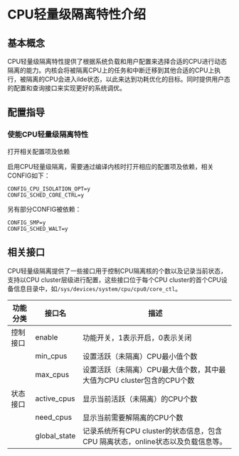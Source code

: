 # CPU轻量级隔离特性介绍


## 基本概念

CPU轻量级隔离特性提供了根据系统负载和用户配置来选择合适的CPU进行动态隔离的能力。内核会将被隔离CPU上的任务和中断迁移到其他合适的CPU上执行，被隔离的CPU会进入ilde状态，以此来达到功耗优化的目标。同时提供用户态的配置和查询接口来实现更好的系统调优。


## 配置指导

### 使能CPU轻量级隔离特性
打开相关配置项及依赖

启用CPU轻量级隔离，需要通过编译内核时打开相应的配置项及依赖，相关CONFIG如下：

```
CONFIG_CPU_ISOLATION_OPT=y
CONFIG_SCHED_CORE_CTRL=y
```

另有部分CONFIG被依赖：

```
CONFIG_SMP=y
CONFIG_SCHED_WALT=y
```
## 相关接口

CPU轻量级隔离提供了一些接口用于控制CPU隔离核的个数以及记录当前状态，支持以CPU cluster层级进行配置，这些接口位于每个CPU cluster的首个CPU设备信息目录中，如`/sys/devices/system/cpu/cpu0/core_ctl`。

| 功能分类 | 接口名          | 描述                                       |
| ---- | ------------ | ---------------------------------------- |
| 控制接口 | enable       | 功能开关，1表示开启，0表示关闭                         |
|      | min_cpus     | 设置活跃（未隔离）CPU最小值个数                        |
|      | max_cpus     | 设置活跃（未隔离）CPU最大值个数，其中最大值为CPU cluster包含的CPU个数 |
| 状态接口 | active_cpus  | 显示当前活跃（未隔离）的CPU个数                        |
|      | need_cpus    | 显示当前需要解隔离的CPU个数                          |
|      | global_state | 记录系统所有CPU cluster的状态信息，包含CPU 隔离状态，online状态以及负载信息等。 |
